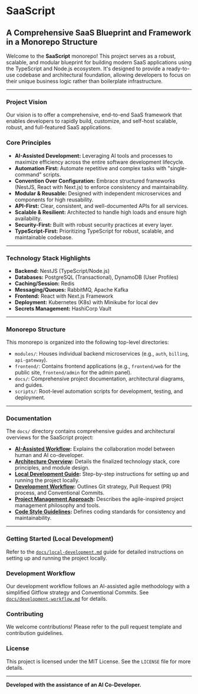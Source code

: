 # SaaScript

## A Comprehensive SaaS Blueprint and Framework in a Monorepo Structure

Welcome to the **SaaScript** monorepo! This project serves as a robust, scalable, and modular blueprint for building modern SaaS applications using the TypeScript and Node.js ecosystem. It's designed to provide a ready-to-use codebase and architectural foundation, allowing developers to focus on their unique business logic rather than boilerplate infrastructure.

---

### Project Vision

Our vision is to offer a comprehensive, end-to-end SaaS framework that enables developers to rapidly build, customize, and self-host scalable, robust, and full-featured SaaS applications.

### Core Principles

* **AI-Assisted Development:** Leveraging AI tools and processes to maximize efficiency across the entire software development lifecycle.
* **Automation First:** Automate repetitive and complex tasks with "single-command" scripts.
* **Convention Over Configuration:** Embrace structured frameworks (NestJS, React with Next.js) to enforce consistency and maintainability.
* **Modular & Reusable:** Designed with independent microservices and components for high reusability.
* **API-First:** Clear, consistent, and well-documented APIs for all services.
* **Scalable & Resilient:** Architected to handle high loads and ensure high availability.
* **Security-First:** Built with robust security practices at every layer.
* **TypeScript-First:** Prioritizing TypeScript for robust, scalable, and maintainable codebase.

---

### Technology Stack Highlights

* **Backend:** NestJS (TypeScript/Node.js)
* **Databases:** PostgreSQL (Transactional), DynamoDB (User Profiles)
* **Caching/Session:** Redis
* **Messaging/Queues:** RabbitMQ, Apache Kafka
* **Frontend:** React with Next.js Framework
* **Deployment:** Kubernetes (K8s) with Minikube for local dev
* **Secrets Management:** HashiCorp Vault

---

### Monorepo Structure

This monorepo is organized into the following top-level directories:

* `modules/`: Houses individual backend microservices (e.g., `auth`, `billing`, `api-gateway`).
* `frontend/`: Contains frontend applications (e.g., `frontend/web` for the public site, `frontend/admin` for the admin panel).
* `docs/`: Comprehensive project documentation, architectural diagrams, and guides.
* `scripts/`: Root-level automation scripts for development, testing, and deployment.

---

### Documentation

The `docs/` directory contains comprehensive guides and architectural overviews for the SaaScript project:

* **[AI-Assisted Workflow](./docs/ai-assisted-workflow.md):** Explains the collaboration model between human and AI co-developer.
* **[Architecture Overview](./docs/architecture.md):** Details the finalized technology stack, core principles, and module design.
* **[Local Development Guide](./docs/local-development.md):** Step-by-step instructions for setting up and running the project locally.
* **[Development Workflow](./docs/development-workflow.md):** Outlines Git strategy, Pull Request (PR) process, and Conventional Commits.
* **[Project Management Approach](./docs/project-management.md):** Describes the agile-inspired project management philosophy and tools.
* **[Code Style Guidelines](./docs/code-style-guidelines.md):** Defines coding standards for consistency and maintainability.

---

### Getting Started (Local Development)

Refer to the [`docs/local-development.md`](./docs/local-development.md) guide for detailed instructions on setting up and running the project locally.

### Development Workflow

Our development workflow follows an AI-assisted agile methodology with a simplified Gitflow strategy and Conventional Commits. See [`docs/development-workflow.md`](./docs/development-workflow.md) for details.

### Contributing

We welcome contributions! Please refer to the pull request template and contribution guidelines.

### License

This project is licensed under the MIT License. See the `LICENSE` file for more details.

---

**Developed with the assistance of an AI Co-Developer.**